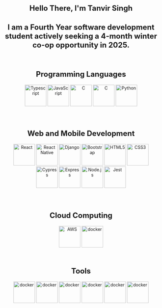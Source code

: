 <h2 style="font-size: 24px; text-align: center;">Hello There, I'm Tanvir Singh</h2>
<h2 style="font-size: 24px; text-align: center;">I am a Fourth Year software development student actively seeking a 4-month winter co-op opportunity in 2025.</h2>

<div style="text-align: center; padding: 12px">

<h2 style="font-size: 24px":>Programming Languages</h2>


<a href="https://www.typescriptlang.org/" title="Typescript"><img src="https://github.com/get-icon/geticon/raw/master/icons/typescript-icon.svg" alt="Typescript" width="70px" height="70x"></a>
<a href="https://developer.mozilla.org/en-US/docs/Web/JavaScript" title="JavaScript"><img src="https://github.com/get-icon/geticon/raw/master/icons/javascript.svg" alt="JavaScript" width="70px" height="70x"></a>
<a href="https://www.cprogramming.com/" title="C"><img src="https://user-images.githubusercontent.com/25181517/192106070-46255bcf-65e6-4c6b-a296-bf8d0d8fb2a7.png" alt="C" width="70px" height="70x"></a>
<a href="https://www.w3schools.com/cpp/" title="C++"><img src="https://user-images.githubusercontent.com/25181517/192106073-90fffafe-3562-4ff9-a37e-c77a2da0ff58.png" alt="C" width="70px" height="70x"></a>
<a href="https://www.python.org/" title="Python"><img src="https://github.com/get-icon/geticon/raw/master/icons/python.svg" alt="Python" width="70px" height="70x"></a>


</div>

<div style="text-align: center; padding: 12px">
<h2 style="font-size: 24px; text-align: center;">Web and Mobile Development</h2>

<a href="https://reactjs.org/" title="React"><img src="https://github.com/get-icon/geticon/raw/master/icons/react.svg" alt="React" width="70px" height="70x"></a>
<a href="https://reactnative.dev/" title="React Native"><img src="https://github.com/get-icon/geticon/raw/master/icons/react.svg" alt="React Native"  width="70px" height="70x"></a>
<a href="https://www.djangoproject.com/" title="Django"><img src="https://github.com/get-icon/geticon/raw/master/icons/django.svg" alt="Django"  width="70px" height="70x"></a>
<a href="https://getbootstrap.com/" title="Bootstrap"><img src="https://github.com/get-icon/geticon/raw/master/icons/bootstrap.svg" alt="Bootstrap"  width="70px" height="70x"></a>
<a href="https://www.w3.org/TR/html5/" title="HTML5"><img src="https://github.com/get-icon/geticon/raw/master/icons/html-5.svg" alt="HTML5"  width="70px" height="70x"></a>
<a href="https://www.w3.org/TR/CSS/" title="CSS3"><img src="https://github.com/get-icon/geticon/raw/master/icons/css-3.svg" alt="CSS3"  width="70px" height="70x"></a>
<a href="https://www.cypress.io/" title="Cypress"><img src="https://github.com/get-icon/geticon/raw/master/icons/cypress.svg" alt="Cypress"  width="70px" height="70x"></a>
<a href="https://expressjs.com/" title="Express"><img src="https://github.com/get-icon/geticon/raw/master/icons/express.svg" alt="Express"  width="70px" height="70x"></a>
<a href="https://nodejs.org/" title="Node.js"><img src="https://github.com/get-icon/geticon/raw/master/icons/nodejs-icon.svg" alt="Node.js"  width="70px" height="70x"></a>
<a href="https://jestjs.io/" title="Jest"><img src="https://github.com/get-icon/geticon/raw/master/icons/jest.svg" alt="Jest"  width="70px" height="70x"></a>


</div>


<div style="text-align: center; padding: 12px">
<h2 style="font-size: 24px; text-align: center;">Cloud Computing</h2>

<a href="https://aws.amazon.com/" title="AWS"><img src="https://github.com/get-icon/geticon/raw/master/icons/aws.svg" alt="AWS"  width="70px" height="70x"></a>
<a href="https://www.docker.com/" title="docker"><img src="https://github.com/get-icon/geticon/raw/master/icons/docker-icon.svg" alt="docker"  width="70px" height="70x"></a>
</div>



<h2 style="font-size: 24px; text-align: center;">Tools</h2>

<div style="text-align: center">

<a href="https://www.figma.com/files/recents-and-sharing/recently-viewed?fuid=1282005964523087765" title="Figma"><img src="https://user-images.githubusercontent.com/25181517/189715289-df3ee512-6eca-463f-a0f4-c10d94a06b2f.png" alt="docker"  width="70px" height="70x"></a>
<a href="https://www.canva.com/en_in/" title="Canva"><img src="https://github.com/marwin1991/profile-technology-icons/assets/136815194/02494c7c-de6a-43a6-9293-6369696842ed" alt="docker"  width="70px" height="70x"></a>
<a href="https://www.qt.io/" title="Canva"><img src="https://github.com/marwin1991/profile-technology-icons/assets/136815194/11e7dfe7-c1f6-483c-9d92-276f1fa9363b" alt="docker"  width="70px" height="70x"></a>
<a href="https://www.linux.org/" title="Canva"><img src="https://github.com/marwin1991/profile-technology-icons/assets/76662862/2481dc48-be6b-4ebb-9e8c-3b957efe69fa" alt="docker"  width="70px" height="70x"></a>
<a href="https://code.visualstudio.com//" title="Canva"><img src="https://user-images.githubusercontent.com/25181517/192108891-d86b6220-e232-423a-bf5f-90903e6887c3.png" alt="docker"  width="70px" height="70x"></a>
<a href="https://www.atlassian.com/software/jira?&aceid=&adposition=&adgroup=144583515117&campaign=19313277967&creative=660800619346&device=c&keyword=jira&matchtype=e&network=g&placement=&ds_kids=p74602868210&ds_e=GOOGLE&ds_eid=700000001558501&ds_e1=GOOGLE&gad_source=1&gclid=CjwKCAiAtt2tBhBDEiwALZuhAFHZyjBquHAFH6H1JgYswPH24k4G68n2gGFmhx8Ezz3DbwVzneds3RoCGPQQAvD_BwE&gclsrc=aw.ds" title="Canva"><img src="https://user-images.githubusercontent.com/25181517/183912952-83784e94-629d-4c34-a961-ae2ae795b662.png" alt="docker"  width="70px" height="70x"></a>

</div>

